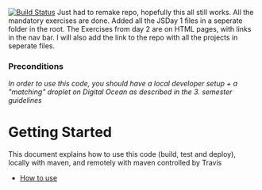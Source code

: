 [![Build Status](https://travis-ci.org/NoellZane/Testing-REST-endpoints.svg?branch=master)](https://travis-ci.org/NoellZane/Testing-REST-endpoints)
Just had to remake repo, hopefully this all still works.
All the mandatory exercises are done.
Added all the JSDay 1 files in a seperate folder in the root. 
The Exercises from day 2 are on HTML pages, with links in the nav bar. 
I will also add the link to the repo with all the projects in seperate files.

### Preconditions
*In order to use this code, you should have a local developer setup + a "matching" droplet on Digital Ocean as described in the 3. semester guidelines* 
# Getting Started

This document explains how to use this code (build, test and deploy), locally with maven, and remotely with maven controlled by Travis
 - [How to use](https://docs.google.com/document/d/1K6s6Tt65bzB8bCSE_NUE8alJrLRNTKCwax3GEm4OjOE/edit?usp=sharing)
